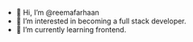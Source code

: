 - 👋 Hi, I’m @reemafarhaan
- 👀 I’m interested in becoming a full stack developer.
- 🌱 I’m currently learning frontend.
  
  

<!---
reemafarhaan/reemafarhaan is a ✨ special ✨ repository because its `README.md` (this file) appears on your GitHub profile.
You can click the Preview link to take a look at your changes.
--->

